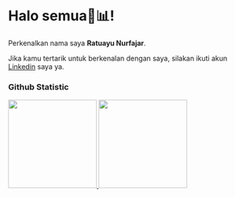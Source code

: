 # Halo semua👋📊! 
 
Perkenalkan nama saya **Ratuayu Nurfajar**.<br>
 
Jika kamu tertarik untuk berkenalan dengan saya, silakan ikuti akun [Linkedin](https://www.linkedin.com/in/ratuayunurfajar/) saya ya.
 
### Github Statistic
<p align="left">
<a href="https://github.com/rratuan">
  <img height="180em" src="https://github-readme-stats-eight-theta.vercel.app/api?username=rratuan&show_icons=true&theme=algolia&include_all_commits=true&count_private=true"/>
  <img height="180em" src="https://github-readme-stats-eight-theta.vercel.app/api/top-langs/?username=rratuan&layout=compact&layout=compact&theme=algolia"/>
</a>
</p>
